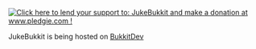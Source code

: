 <a href='http://www.pledgie.com/campaigns/17072'><img alt='Click here to lend your support to: JukeBukkit and make a donation at www.pledgie.com !' src='http://www.pledgie.com/campaigns/17072.png?skin_name=chrome' border='0' /></a>

JukeBukkit is being hosted on <a href="http://dev.bukkit.org/server-mods/jukebukkit/">BukkitDev</a>